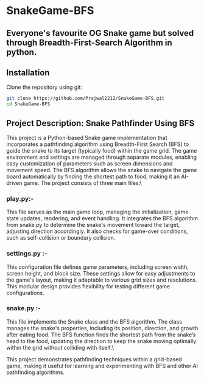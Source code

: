 # SnakeGame-BFS
## Everyone's favourite OG Snake game but solved through Breadth-First-Search Algorithm in python.

## Installation
Clone the repository using git:
```bash
git clone https://github.com/Prajwal2212/SnakeGame-BFS.git
cd SnakeGame-BFS
```

## Project Description: Snake Pathfinder Using BFS
This project is a Python-based Snake game implementation that incorporates a pathfinding algorithm using Breadth-First Search (BFS) to guide the snake to its target (typically food) within the game grid. The game environment and settings are managed through separate modules, enabling easy customization of parameters such as screen dimensions and movement speed. The BFS algorithm allows the snake to navigate the game board automatically by finding the shortest path to food, making it an AI-driven game. The project consists of three main files:\

### play.py:-
This file serves as the main game loop, managing the initialization, game state updates, rendering, and event handling. It integrates the BFS algorithm from snake.py to determine the snake's movement toward the target, adjusting direction accordingly. It also checks for game-over conditions, such as self-collision or boundary collision.

### settings.py :-
This configuration file defines game parameters, including screen width, screen height, and block size. These settings allow for easy adjustments to the game's layout, making it adaptable to various grid sizes and resolutions. This modular design provides flexibility for testing different game configurations.

### snake.py :-
This file implements the Snake class and the BFS algorithm. The class manages the snake's properties, including its position, direction, and growth after eating food. The BFS function finds the shortest path from the snake’s head to the food, updating the direction to keep the snake moving optimally within the grid without colliding with itself.\

This project demonstrates pathfinding techniques within a grid-based game, making it useful for learning and experimenting with BFS and other AI pathfinding algorithms. ​
